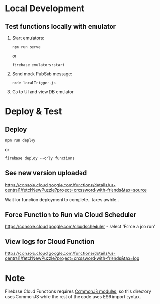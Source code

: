 
# Local Development
## Test functions locally with emulator

1. Start emulators:
    ```
    npm run serve
    ```
    or
    ```
    firebase emulators:start
    ```

2. Send mock PubSub message:
    ```
    node localTrigger.js
    ```
3. Go to UI and view DB emulator


# Deploy & Test
## Deploy
```
npm run deploy
```
or
```
firebase deploy --only functions
```
## See new version uploaded
https://console.cloud.google.com/functions/details/us-central1/fetchNewPuzzle?project=crossword-with-friends&tab=source

Wait for function deployment to complete.. takes awhile..

## Force Function to Run via Cloud Scheduler
https://console.cloud.google.com/cloudscheduler - select 'Force a job run'

## View logs for Cloud Function
https://console.cloud.google.com/functions/details/us-central1/fetchNewPuzzle?project=crossword-with-friends&tab=log

# Note
Firebase Cloud Functions requires [CommonJS modules](https://firebase.google.com/docs/functions/handle-dependencies), so this directory uses CommonJS while the rest of the code uses ES6 import syntax. 